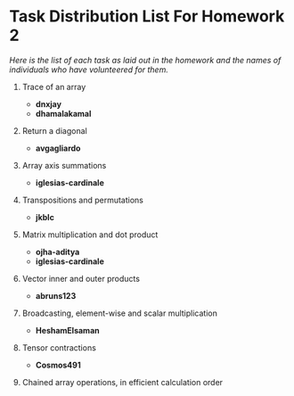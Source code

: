 # Task Distribution List For Homework 2
*Here is the list of each task as laid out in the homework and the names of individuals who have volunteered for them.*

1. Trace of an array
   
   - **dnxjay**
    - **dhamalakamal**
2. Return a diagonal
   
   - **avgagliardo**
3. Array axis summations

   - **iglesias-cardinale**
4. Transpositions and permutations

   - **jkblc**
5. Matrix multiplication and dot product

   - **ojha-aditya**
   - **iglesias-cardinale**
6. Vector inner and outer products

    - **abruns123**
7. Broadcasting, element-wise and scalar multiplication

    - **HeshamElsaman**
8. Tensor contractions
    
    - **Cosmos491**
9. Chained array operations, in efficient calculation order
